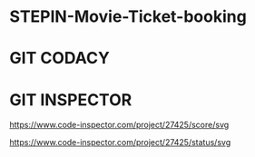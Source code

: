 # STEPIN-Movie-Ticket-booking


# GIT CODACY

# GIT INSPECTOR 
https://www.code-inspector.com/project/27425/score/svg

https://www.code-inspector.com/project/27425/status/svg
